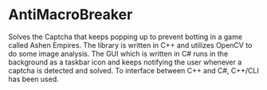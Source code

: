 # AntiMacroBreaker

Solves the Captcha that keeps popping up to prevent botting in a game called Ashen Empires.
The library is written in C++ and utilizes OpenCV to do some image analysis.
The GUI which is written in C# runs in the background as a taskbar icon and keeps notifying the user whenever a captcha is
detected and solved. To interface between C++ and C#, C++/CLI has been used.
